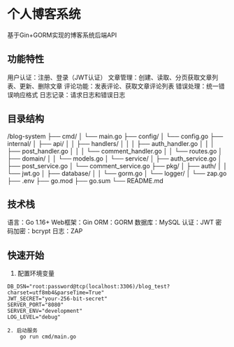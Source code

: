 # 个人博客系统

基于Gin+GORM实现的博客系统后端API

## 功能特性
用户认证：注册、登录（JWT认证）
文章管理：创建、读取、分页获取文章列表、更新、删除文章
评论功能：发表评论、获取文章评论列表
错误处理：统一错误响应格式
日志记录：请求日志和错误日志

## 目录结构
/blog-system
├── cmd/
│   └── main.go
├── config/
│   └── config.go
├── internal/
│   ├── api/
│   │   ├── handlers/
│   │   │   ├── auth_handler.go
│   │   │   ├── post_handler.go
│   │   │   └── comment_handler.go
│   │   └── routes.go
│   ├── domain/
│   │   └── models.go
│   └── service/
│       ├── auth_service.go
│       ├── post_service.go
│       └── comment_service.go
├── pkg/
│   ├── auth/
│   │   └── jwt.go
│   ├── database/
│   │   └── gorm.go
│   └── logger/
│       └── zap.go
├── .env
├── go.mod
├── go.sum
└── README.md

## 技术栈
语言：Go 1.16+
Web框架：Gin
ORM：GORM
数据库：MySQL
认证：JWT
密码加密：bcrypt
日志：ZAP

## 快速开始

1. 配置环境变量
```env
DB_DSN="root:password@tcp(localhost:3306)/blog_test?charset=utf8mb4&parseTime=True"
JWT_SECRET="your-256-bit-secret"
SERVER_PORT="8080"
SERVER_ENV="development"
LOG_LEVEL="debug"

2. 启动服务
    go run cmd/main.go